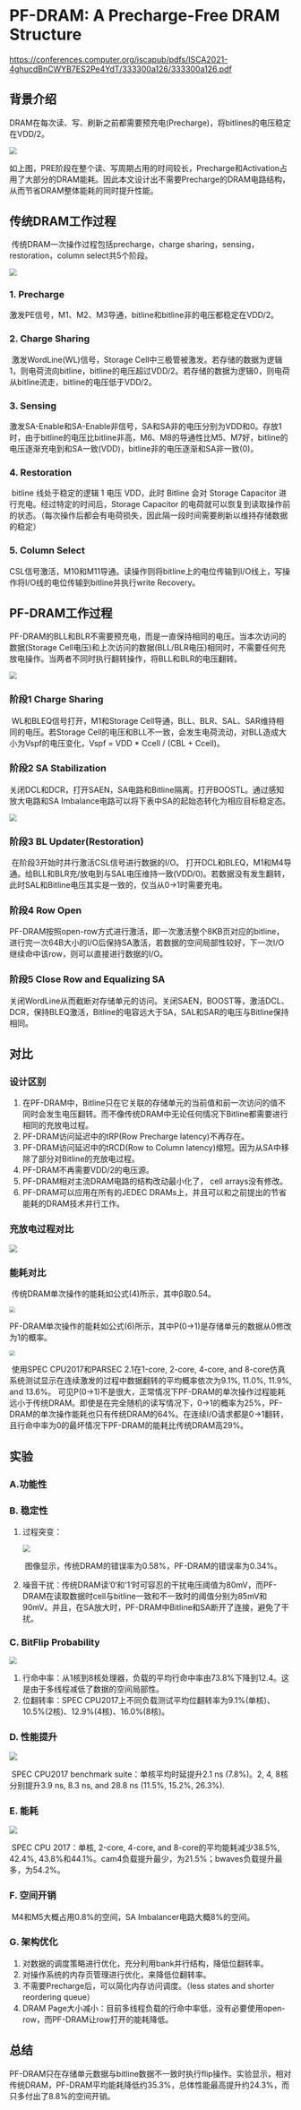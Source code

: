 # PF-DRAM: A Precharge-Free DRAM Structure

https://conferences.computer.org/iscapub/pdfs/ISCA2021-4ghucdBnCWYB7ES2Pe4YdT/333300a126/333300a126.pdf

## 背景介绍

​	DRAM在每次读、写、刷新之前都需要预充电(Precharge)，将bitlines的电压稳定在VDD/2。

<img src="../images/2021-06-15-PF-DRAM/传统DRAM时延和能耗.png" style="zoom:80%;" />

​	如上图，PRE阶段在整个读、写周期占用的时间较长，Precharge和Activation占用了大部分的DRAM能耗。因此本文设计出不需要Precharge的DRAM电路结构，从而节省DRAM整体能耗的同时提升性能。

## 传统DRAM工作过程
​	传统DRAM一次操作过程包括precharge，charge sharing，sensing，restoration，column select共5个阶段。

<img src="../images/2021-06-15-PF-DRAM/传统DRAM结构.png" style="zoom:80%;" />

### 1. Precharge

​	激发PE信号，M1、M2、M3导通，bitline和bitline非的电压都稳定在VDD/2。

### 2. Charge Sharing

​	激发WordLine(WL)信号，Storage Cell中三极管被激发。若存储的数据为逻辑1，则电荷流向bitline，bitline的电压超过VDD/2。若存储的数据为逻辑0，则电荷从bitline流走，bitline的电压低于VDD/2。

### 3. Sensing

​	激发SA-Enable和SA-Enable非信号，SA和SA非的电压分别为VDD和0。存放1时，由于bitline的电压比bitline非高，M6、M8的导通性比M5、M7好，bitline的电压逐渐充电到和SA一致(VDD)，bitline非的电压逐渐和SA非一致(0)。

### 4. Restoration

​	bitline 线处于稳定的逻辑 1 电压 VDD，此时 Bitline 会对 Storage Capacitor 进行充电。经过特定的时间后，Storage Capacitor 的电荷就可以恢复到读取操作前的状态。（每次操作后都会有电荷损失，因此隔一段时间需要刷新以维持存储数据的稳定）

### 5. Column Select

​	CSL信号激活，M10和M11导通。读操作则将bitline上的电位传输到I/O线上，写操作将I/O线的电位传输到bitline并执行write Recovery。

## PF-DRAM工作过程

​	PF-DRAM的BLL和BLR不需要预充电，而是一直保持相同的电压。当本次访问的数据(Storage Cell电压)和上次访问的数据(BLL/BLR电压)相同时，不需要任何充放电操作。当两者不同时执行翻转操作，将BLL和BLR的电压翻转。

<img src="../images/2021-06-15-PF-DRAM/PF-DRAM结构.png" style="zoom:80%;" />

### 阶段1 Charge Sharing

​	WL和BLEQ信号打开，M1和Storage Cell导通，BLL、BLR、SAL、SAR维持相同的电压。若Storage Cell的电压和BLL不一致，会发生电荷流动，对BLL造成大小为Vspf的电压变化，Vspf = VDD * Ccell / (CBL + Ccell)。

### 阶段2 SA Stabilization

​	关闭DCL和DCR，打开SAEN，SA电路和Bitline隔离。打开BOOSTL。通过感知放大电路和SA Imbalance电路可以将下表中SA的起始态转化为相应目标稳定态。

<img src="../images/2021-06-15-PF-DRAM/PF-DRAM状态转移.png" style="zoom:80%;" />

### 阶段3 BL Updater(Restoration)

​	在阶段3开始时并行激活CSL信号进行数据的I/O。
​	打开DCL和BLEQ，M1和M4导通。给BLL和BLR充/放电到与SAL电压维持一致(VDD/0)。若数据没有发生翻转，此时SAL和Bitline电压其实是一致的，仅当从0->1时需要充电。

### 阶段4  Row Open

​	PF-DRAM按照open-row方式进行激活，即一次激活整个8KB页对应的bitline，进行完一次64B大小的I/O后保持SA激活，若数据的空间局部性较好，下一次I/O继续命中该row，则可以直接进行数据的I/O。

### 阶段5 Close Row and Equalizing SA

​	关闭WordLine从而截断对存储单元的访问。关闭SAEN，BOOST等，激活DCL、DCR，保持BLEQ激活，Bitline的电容远大于SA，SAL和SAR的电压与Bitline保持相同。

## 对比

### 设计区别

1. 在PF-DRAM中，Bitline只在它关联的存储单元的当前值和前一次访问的值不同时会发生电压翻转。而不像传统DRAM中无论任何情况下Bitline都需要进行相同的充放电过程。
2. PF-DRAM访问延迟中的tRP(Row Precharge latency)不再存在。
3. PF-DRAM访问延迟中的tRCD(Row to Column latency)缩短。因为从SA中移除了部分对Bitline的充放电过程。
4. PF-DRAM不再需要VDD/2的电压源。
5. PF-DRAM相对主流DRAM电路的结构改动最小化了， cell arrays没有修改。
6. PF-DRAM可以应用在所有的JEDEC DRAMs上，并且可以和之前提出的节省能耗的DRAM技术并行工作。

### 充放电过程对比

<img src="../images/2021-06-15-PF-DRAM/传统DRAM和PF-DRAM充放电对比.png" style="zoom:90%;" />

### 能耗对比

​	传统DRAM单次操作的能耗如公式(4)所示，其中β取0.54。

<img src="../images/2021-06-15-PF-DRAM/传统DRAM能耗公式.png" style="zoom:60%;" />

​	PF-DRAM单次操作的能耗如公式(6)所示，其中P(0->1)是存储单元的数据从0修改为1的概率。

<img src="../images/2021-06-15-PF-DRAM/PF-DRAM能耗公式.png" style="zoom:60%;" />

​	使用SPEC CPU2017和PARSEC 2.1在1-core, 2-core, 4-core, and 8-core仿真系统测试显示在连续激发的过程中数据翻转的平均概率依次为9.1%, 11.0%, 11.9%, and 13.6%。
​	可见P(0->1)不是很大，正常情况下PF-DRAM的单次操作过程能耗远小于传统DRAM。即使是在完全随机的读写情况下，0->1的概率为25%，PF-DRAM的单次操作能耗也只有传统DRAM的64%。在连续I/O请求都是0->1翻转，且行命中率为0的最坏情况下PF-DRAM的能耗比传统DRAM高29%。

## 实验

### A.功能性

### B. 稳定性

1. 过程突变：

   <img src="../images/2021-06-15-PF-DRAM/误码率对比.png" style="zoom:80%;" />

   ​		图像显示，传统DRAM的错误率为0.58%，PF-DRAM的错误率为0.34%。

2. 噪音干扰：传统DRAM读’0‘和’1‘时可容忍的干扰电压阈值为80mV，而PF-DRAM在读取数据时cell与bitline一致和不一致时的阈值分别为85mV和90mV。并且，在SA放大时，PF-DRAM中Bitline和SA断开了连接，避免了干扰。

### C. BitFlip Probability

<img src="../images/2021-06-15-PF-DRAM/row-hit和bitline-flip对比.png" style="zoom:80%;" />

1. 行命中率：从1核到8核处理器，负载的平均行命中率由73.8%下降到12.4。这是由于多线程减低了数据的空间局部性。
2. 位翻转率：SPEC CPU2017上不同负载测试平均位翻转率为9.1%(单核)、10.5%(2核)、12.9%(4核)、16.0%(8核)。

### D. 性能提升

<img src="../images/2021-06-15-PF-DRAM/性能对比.png" style="zoom:90%;" />

​	SPEC CPU2017 benchmark suite：单核平均时延提升2.1 ns (7.8%)。2, 4, 8核分别提升3.9 ns, 8.3 ns, and 28.8 ns (11.5%, 15.2%, 26.3%).

### E. 能耗

<img src="../images/2021-06-15-PF-DRAM/能耗对比.png" style="zoom:90%;" />

​	SPEC CPU 2017：单核, 2-core, 4-core, and 8-core的平均能耗减少38.5%, 42.4%, 43.8%和44.1%。cam4负载提升最少，为21.5%；bwaves负载提升最多，为54.2%。

### F. 空间开销

​	M4和M5大概占用0.8%的空间，SA Imbalancer电路大概8%的空间。

### G. 架构优化

1. 对数据的调度策略进行优化，充分利用bank并行结构，降低位翻转率。
2. 对操作系统的内存页管理进行优化，来降低位翻转率。
3. 不需要Precharge后，可以简化内存访问调度。（less states and shorter reordering queue）
4. DRAM Page大小减小：目前多线程负载的行命中率低，没有必要使用open-row，而PF-DRAM让row打开的能耗降低。



## 总结

​	PF-DRAM只在存储单元数据与bitline数据不一致时执行flip操作。实验显示，相对传统DRAM，PF-DRAM平均能耗降低约35.3%，总体性能最高提升约24.3%，而只多付出了8.8%的空间开销。
